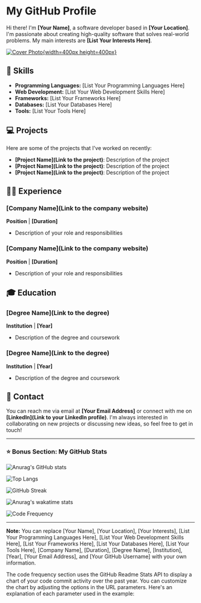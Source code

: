 # My GitHub Profile

Hi there! I'm **[Your Name]**, a software developer based in **[Your Location]**. I'm passionate about creating high-quality software that solves real-world problems. My main interests are **[List Your Interests Here]**.

[![Cover Photo](https://iso.500px.com/wp-content/uploads/2016/03/stock-photo-142984111.jpg){width=400px height=400px}](https://github.com/shanuv000)


## 🚀 Skills

- **Programming Languages:** [List Your Programming Languages Here]
- **Web Development:** [List Your Web Development Skills Here]
- **Frameworks:** [List Your Frameworks Here]
- **Databases:** [List Your Databases Here]
- **Tools:** [List Your Tools Here]

## 💻 Projects

Here are some of the projects that I've worked on recently:

- **[Project Name](Link to the project)**: Description of the project
- **[Project Name](Link to the project)**: Description of the project
- **[Project Name](Link to the project)**: Description of the project

## 👨‍💻 Experience

### [Company Name](Link to the company website)
**Position** | **[Duration]**

- Description of your role and responsibilities

### [Company Name](Link to the company website)
**Position** | **[Duration]**

- Description of your role and responsibilities

## 🎓 Education

### [Degree Name](Link to the degree)
**Institution** | **[Year]**

- Description of the degree and coursework

### [Degree Name](Link to the degree)
**Institution** | **[Year]**

- Description of the degree and coursework

## 📱 Contact

You can reach me via email at **[Your Email Address]** or connect with me on **[LinkedIn](Link to your LinkedIn profile)**. I'm always interested in collaborating on new projects or discussing new ideas, so feel free to get in touch!

---

### ⭐️ Bonus Section: My GitHub Stats

![Anurag's GitHub stats](https://github-readme-stats.vercel.app/api?username=shanuv000&show_icons=true&theme=radical&count_private=true)

![Top Langs](https://github-readme-stats.vercel.app/api/top-langs/?username=shanuv000&layout=compact&theme=radical&langs_count=6)

![GitHub Streak](https://github-readme-streak-stats.herokuapp.com/?user=shanuv000&theme=radical)

![Anurag's wakatime stats](https://github-readme-stats.vercel.app/api/wakatime?username=shanuv000&layout=compact&theme=radical)

![Code Frequency](https://github-readme-stats.vercel.app/api?username=shanuv000&show_icons=true&theme=radical&count_private=true&include_all_commits=true&custom_title=Code%20Commit%20Frequency%20-%20Past%20Year&hide_title=true&hide_border=true&line_height=24)

---

**Note:** You can replace [Your Name], [Your Location], [Your Interests], [List Your Programming Languages Here], [List Your Web Development Skills Here], [List Your Frameworks Here], [List Your Databases Here], [List Your Tools Here], [Company Name], [Duration], [Degree Name], [Institution], [Year], [Your Email Address], and [Your GitHub Username] with your own information.

The code frequency section uses the GitHub Readme Stats API to display a chart of your code commit activity over the past year. You can customize the chart by adjusting the options in the URL parameters. Here's an explanation of each parameter used in the example:

